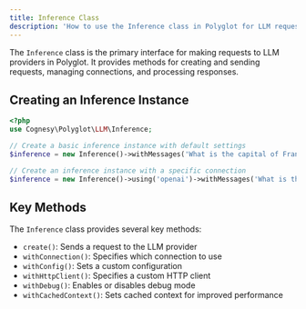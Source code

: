 ```yaml
---
title: Inference Class
description: 'How to use the Inference class in Polyglot for LLM requests'
---
```


The `Inference` class is the primary interface for making requests to LLM providers in Polyglot.
It provides methods for creating and sending requests, managing connections, and processing
responses.


## Creating an Inference Instance

```php
<?php
use Cognesy\Polyglot\LLM\Inference;

// Create a basic inference instance with default settings
$inference = new Inference()->withMessages('What is the capital of France?')->get();

// Create an inference instance with a specific connection
$inference = new Inference()->using('openai')->withMessages('What is the capital of France?')->get();
```


## Key Methods

The `Inference` class provides several key methods:

- `create()`: Sends a request to the LLM provider
- `withConnection()`: Specifies which connection to use
- `withConfig()`: Sets a custom configuration
- `withHttpClient()`: Specifies a custom HTTP client
- `withDebug()`: Enables or disables debug mode
- `withCachedContext()`: Sets cached context for improved performance
